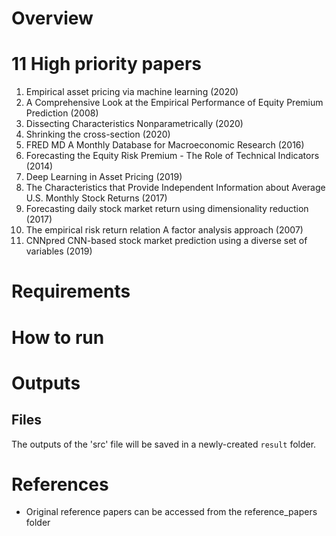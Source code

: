 # Overview


# 11 High priority papers

1. Empirical asset pricing via machine learning (2020)
2. A Comprehensive Look at the Empirical Performance of Equity Premium Prediction (2008)
3. Dissecting Characteristics Nonparametrically (2020)
4. Shrinking the cross-section (2020)
5. FRED MD A Monthly Database for Macroeconomic Research (2016)
6. Forecasting the Equity Risk Premium - The Role of Technical Indicators (2014)
7. Deep Learning in Asset Pricing (2019)
8. The Characteristics that Provide Independent Information about Average U.S. Monthly Stock Returns (2017)
9. Forecasting daily stock market return using dimensionality reduction (2017)
10. The empirical risk return relation  A factor analysis approach (2007)
11. CNNpred CNN-based stock market prediction using a diverse set of variables (2019)

# Requirements

# How to run

# Outputs

## Files
The outputs of the 'src' file will be saved in a newly-created `result` folder.

# References
- Original reference papers can be accessed from the reference_papers folder